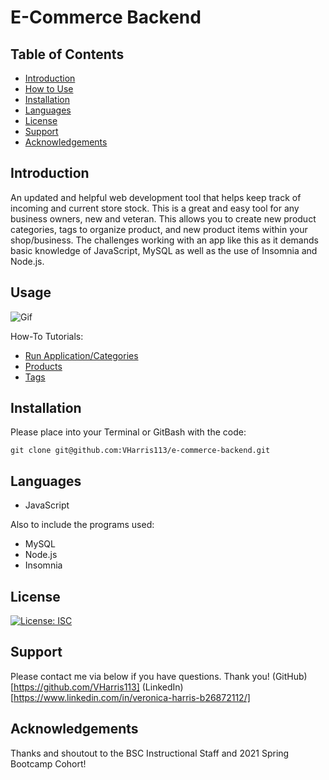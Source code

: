 # E-Commerce Backend
## Table of Contents
- [Introduction](#introduction)
- [How to Use](#usage)
- [Installation](#installation)
- [Languages](#language)
- [License](#license)
- [Support](#support)
- [Acknowledgements](#acknowledgements)

## Introduction
An updated and helpful web development tool that helps keep track of incoming and current store stock. This is a great and easy tool for any business owners, new and veteran. This allows you to create new product categories, tags to organize product, and new product items within your shop/business. The challenges working with an app like this as it demands basic knowledge of JavaScript, MySQL as well as the use of Insomnia and Node.js.

## Usage
![Gif](https://github.com/VHarris113/e-commerce-backend/blob/4436840fcb1d730e7ae8b1ba2927ddd19ecaf8aa/assets/ecommerce1.gif)

How-To Tutorials:
- [Run Application/Categories](https://drive.google.com/file/d/1Q3-7idmpgL-xOz1k_GtgPK0-HML40KgG/view)
- [Products](https://drive.google.com/file/d/1uRr54tHcau4huY4JiYahEpR4BR46e1yg/view)
- [Tags](https://drive.google.com/file/d/1Ko_kHdVJ9PhLNrOscU9DmLI3YheiVUk2/view)
## Installation

Please place into your Terminal or GitBash with the code:

`git clone git@github.com:VHarris113/e-commerce-backend.git`

## Languages
- JavaScript

Also to include the programs used:
- MySQL
- Node.js
- Insomnia

## License
[![License: ISC](https://img.shields.io/badge/License-ISC-blue.svg)](https://opensource.org/licenses/ISC)

## Support
Please contact me via below if you have questions. Thank you!
(GitHub)[https://github.com/VHarris113]
(LinkedIn)[https://www.linkedin.com/in/veronica-harris-b26872112/]

## Acknowledgements
Thanks and shoutout to the BSC Instructional Staff and 2021 Spring Bootcamp Cohort!
